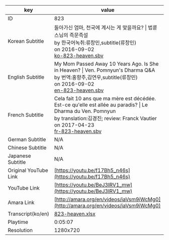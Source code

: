 |  key  |  value  |
|-------|---------|
| ID            | 823 |
| Korean Subtitle | 돌아가신 엄마, 천국에 계시는 게 맞을까요? \| 법륜스님의 즉문즉설<br>by 한국어녹취:류창민,subtitle(류창민)<br>on 2016-09-02<br>[ko-823-heaven.sbv](https://github.com/jungtosociety/dharma-qna/raw/master/sub/823/ko-823-heaven.sbv)<br>|
| English Subtitle | My Mom Passed Away 10 Years Ago. Is She in Heaven? \| Ven. Pomnyun's Dharma Q&A<br>by 번역:홍향주,김연우,subtitle(류창민)<br>on 2016-09-02<br>[en-823-heaven.sbv](https://github.com/jungtosociety/dharma-qna/raw/master/sub/823/en-823-heaven.sbv)<br>|
| French Subtitle | Cela fait 10 ans que ma mère est décédée. Est-ce qu'elle est allée au paradis? \| Le Dharma du Ven. Pomnyun<br>by translation:김경진; review: Franck Vautier<br>on 2017-04-23<br>[fr-823-heaven.sbv](https://github.com/jungtosociety/dharma-qna/raw/master/sub/823/fr-823-heaven.sbv)<br>|
| German Subtitle | N/A |
| Chinese Subtitle | N/A |
| Japanese Subtitle | N/A |
| Original YouTube Link  | [https://youtu.be/f17Bh5_n46s](https://youtu.be/f17Bh5_n46s) |
| YouTube Link  | [https://youtu.be/BeJ3IRV1_mw](https://youtu.be/BeJ3IRV1_mw) |
| Amara Link    | [http://amara.org/en/videos/iaVsm9iWcMg0](http://amara.org/en/videos/iaVsm9iWcMg0) |
| Transcript(ko/en) | [823-heaven.xlsx](https://github.com/jungtosociety/dharma-qna/raw/master/sub/823/823-heaven.xlsx) |
| Playtime | 0:05:07 |
| Resolution | 1280x720|
